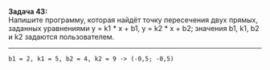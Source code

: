 **Задача 43:**   
Напишите программу, которая найдёт точку пересечения двух прямых, заданных уравнениями y = k1 * x + b1, y = k2 * x + b2; значения b1, k1, b2 и k2 задаются пользователем.
___
```
b1 = 2, k1 = 5, b2 = 4, k2 = 9 -> (-0,5; -0,5)
```